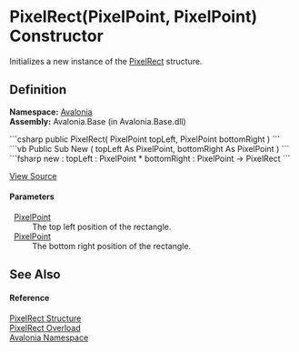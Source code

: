 # PixelRect(PixelPoint, PixelPoint) Constructor


Initializes a new instance of the <a href="T_Avalonia_PixelRect">PixelRect</a> structure.



## Definition
**Namespace:** <a href="N_Avalonia">Avalonia</a>  
**Assembly:** Avalonia.Base (in Avalonia.Base.dll)

<Tabs groupId="api-code-preview">
<TabItem value="csharp" label="C#">
```csharp
public PixelRect(
	PixelPoint topLeft,
	PixelPoint bottomRight
)
```
</TabItem>
<TabItem value="vb" label="VB">
```vb
Public Sub New ( 
	topLeft As PixelPoint,
	bottomRight As PixelPoint
)
```
</TabItem>
<TabItem value="fsharp" label="F#">
```fsharp
new : 
        topLeft : PixelPoint * 
        bottomRight : PixelPoint -> PixelRect
```
</TabItem>
</Tabs>



<a href="https://github.com/AvaloniaUI/Avalonia/tree/master/src/Avalonia.Base/PixelRect.cs#L59" title="View the source code">View Source</a>



#### Parameters
<dl><dt>  <a href="T_Avalonia_PixelPoint">PixelPoint</a></dt><dd>The top left position of the rectangle.</dd><dt>  <a href="T_Avalonia_PixelPoint">PixelPoint</a></dt><dd>The bottom right position of the rectangle.</dd></dl>

## See Also


#### Reference
<a href="T_Avalonia_PixelRect">PixelRect Structure</a>  
<a href="Overload_Avalonia_PixelRect__ctor">PixelRect Overload</a>  
<a href="N_Avalonia">Avalonia Namespace</a>  

